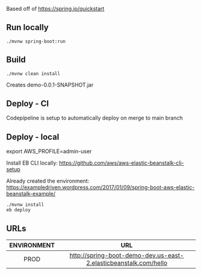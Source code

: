 Based off of 
https://spring.io/quickstart


## Run locally

```
./mvnw spring-boot:run
```


## Build

```
./mvnw clean install
```

Creates demo-0.0.1-SNAPSHOT.jar

## Deploy - CI

Codepipeline is setup to automatically deploy on merge to main branch

## Deploy - local

export AWS_PROFILE=admin-user

Install EB CLI locally:
https://github.com/aws/aws-elastic-beanstalk-cli-setup

Already created the environment:
https://exampledriven.wordpress.com/2017/01/09/spring-boot-aws-elastic-beanstalk-example/

```
./mvnw install
eb deploy
```

## URLs

| ENVIRONMENT | URL  |
| :---------: | :--: |
|    PROD     | http://spring-boot-demo-dev.us-east-2.elasticbeanstalk.com/hello |

